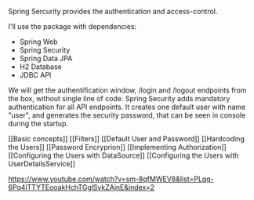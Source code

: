 Spring Sercurity provides the authentication and access-control.

I'll use the package with dependencies: 
- Spring Web 
- Spring Security
- Spring Data JPA
- H2 Database
- JDBC API


We will get the authentification window, /login and /logout endpoints from the box, without single line of code. Spring Security adds mandatory authentication for all API endpoints. It creates one default user with name "user", and generates the security password, that can be seen in console during the startup.

[[Basic concepts]]
[[Filters]]
[[Default User and Password]]
[[Hardcoding the Users]]
[[Password Encryprion]]
[[Implementing Authorization]]
[[Configuring the Users with DataSource]]
[[Configuring the Users with UserDetailsService]]


https://www.youtube.com/watch?v=sm-8qfMWEV8&list=PLqq-6Pq4lTTYTEooakHchTGglSvkZAjnE&index=2